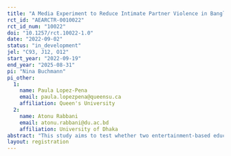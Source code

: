 ```yaml
---
title: "A Media Experiment to Reduce Intimate Partner Violence in Bangladesh"
rct_id: "AEARCTR-0010022"
rct_id_num: "10022"
doi: "10.1257/rct.10022-1.0"
date: "2022-09-02"
status: "in_development"
jel: "C93, J12, O12"
start_year: "2022-09-19"
end_year: "2025-08-31"
pi: "Nina Buchmann"
pi_other:
  1:
    name: Paula Lopez-Pena
    email: paula.lopezpena@queensu.ca
    affiliation: Queen's University
  2:
    name: Atonu Rabbani
    email: atonu.rabbani@du.ac.bd
    affiliation: University of Dhaka
abstract: "This study aims to test whether two entertainment-based educational campaigns can: i) change social norms around the acceptability of Intimate Partner Violence (IPV) as a tool to control behaviors that are seen as undesirable (“norms campaign”); and ii) increase men’s resilience to acute stressors that may trigger violent impulses ("resilience campaign"). We expose participants to one of three versions of the same soap opera: norms campaign, resilience campaign, and placebo campaign. We further randomize whether participants are exposed to the norms or placebo campaigns privately, on a small electronic device, or publicly, in a community setting. We test: i) whether a media campaign designed to reduce the acceptability of violence reduces the prevalence of IPV (norms versus placebo); ii) whether teaching coping skills reduces the incidence of hot state violence (resilience versus placebo) and iii) whether the effects are stronger when changing beliefs about others’ beliefs about the acceptability of IPV (norms public-norms private vs placebo public-placebo private). "
layout: registration
---
```


